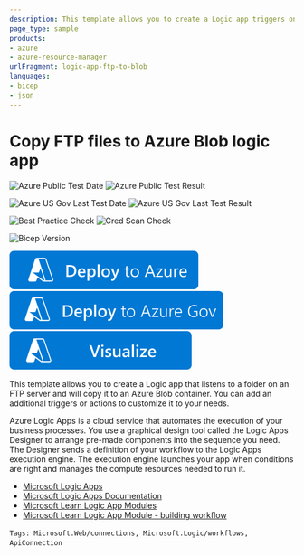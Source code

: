 ```yaml
---
description: This template allows you to create a Logic app triggers on files in an FTP server and copies them to an Azure Blob container. You can add an additional triggers or actions to customize it to your needs.
page_type: sample
products:
- azure
- azure-resource-manager
urlFragment: logic-app-ftp-to-blob
languages:
- bicep
- json
---
```

# Copy FTP files to Azure Blob logic app

![Azure Public Test Date](https://azurequickstartsservice.blob.core.windows.net/badges/quickstarts/microsoft.logic/logic-app-ftp-to-blob/PublicLastTestDate.svg)
![Azure Public Test Result](https://azurequickstartsservice.blob.core.windows.net/badges/quickstarts/microsoft.logic/logic-app-ftp-to-blob/PublicDeployment.svg)

![Azure US Gov Last Test Date](https://azurequickstartsservice.blob.core.windows.net/badges/quickstarts/microsoft.logic/logic-app-ftp-to-blob/FairfaxLastTestDate.svg)
![Azure US Gov Last Test Result](https://azurequickstartsservice.blob.core.windows.net/badges/quickstarts/microsoft.logic/logic-app-ftp-to-blob/FairfaxDeployment.svg)

![Best Practice Check](https://azurequickstartsservice.blob.core.windows.net/badges/quickstarts/microsoft.logic/logic-app-ftp-to-blob/BestPracticeResult.svg)
![Cred Scan Check](https://azurequickstartsservice.blob.core.windows.net/badges/quickstarts/microsoft.logic/logic-app-ftp-to-blob/CredScanResult.svg)

![Bicep Version](https://azurequickstartsservice.blob.core.windows.net/badges/quickstarts/microsoft.logic/logic-app-ftp-to-blob/BicepVersion.svg)

[![Deploy To Azure](https://raw.githubusercontent.com/Azure/azure-quickstart-templates/master/1-CONTRIBUTION-GUIDE/images/deploytoazure.svg?sanitize=true)](https://portal.azure.com/#create/Microsoft.Template/uri/https%3A%2F%2Fraw.githubusercontent.com%2FAzure%2Fazure-quickstart-templates%2Fmaster%2Fquickstarts%2Fmicrosoft.logic%2Flogic-app-ftp-to-blob%2Fazuredeploy.json)
[![Deploy To Azure US Gov](https://raw.githubusercontent.com/Azure/azure-quickstart-templates/master/1-CONTRIBUTION-GUIDE/images/deploytoazuregov.svg?sanitize=true)](https://portal.azure.us/#create/Microsoft.Template/uri/https%3A%2F%2Fraw.githubusercontent.com%2FAzure%2Fazure-quickstart-templates%2Fmaster%2Fquickstarts%2Fmicrosoft.logic%2Flogic-app-ftp-to-blob%2Fazuredeploy.json)
[![Visualize](https://raw.githubusercontent.com/Azure/azure-quickstart-templates/master/1-CONTRIBUTION-GUIDE/images/visualizebutton.svg?sanitize=true)](http://armviz.io/#/?load=https%3A%2F%2Fraw.githubusercontent.com%2FAzure%2Fazure-quickstart-templates%2Fmaster%2Fquickstarts%2Fmicrosoft.logic%2Flogic-app-ftp-to-blob%2Fazuredeploy.json)

This template allows you to create a Logic app that listens to a folder on an FTP server and will copy it to an Azure Blob container. You can add an additional triggers or actions to customize it to your needs.

Azure Logic Apps is a cloud service that automates the execution of your business processes. You use a graphical design tool called the Logic Apps Designer to arrange pre-made components into the sequence you need. The Designer sends a definition of your workflow to the Logic Apps execution engine. The execution engine launches your app when conditions are right and manages the compute resources needed to run it.

- [Microsoft Logic Apps](https://azure.microsoft.com/services/logic-apps/)
- [Microsoft Logic Apps Documentation](https://docs.microsoft.com/azure/logic-apps/)
- [Microsoft Learn Logic App Modules](https://docs.microsoft.com/learn/browse/?term=logic%20app)
- [Microsoft Learn Logic App Module - building workflow](https://docs.microsoft.com/learn/paths/build-workflows-with-logic-apps/)

`Tags: Microsoft.Web/connections, Microsoft.Logic/workflows, ApiConnection`
